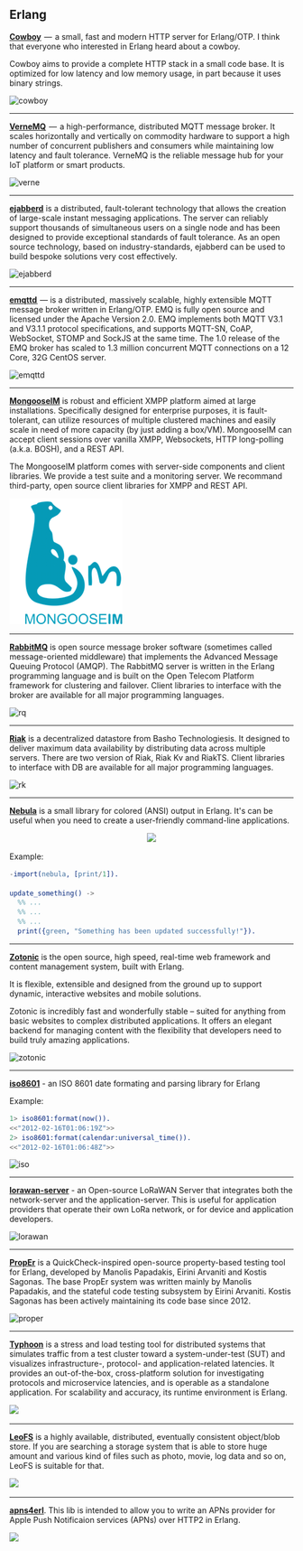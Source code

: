## Erlang

[**Cowboy**](https://github.com/ninenines/cowboy)  —  a small, fast and modern HTTP server for Erlang/OTP. I think that everyone who interested in Erlang heard about a cowboy.

Cowboy aims to provide a complete HTTP stack in a small code base. It is optimized for low latency and low memory usage, in part because it uses binary strings.

![cowboy](https://ninenines.eu/img/projects/cowboy-home.png)

---
[**VerneMQ**](https://github.com/erlio/vernemq)  —  a high-performance, distributed MQTT message broker. It scales horizontally and vertically on commodity hardware to support a high number of concurrent publishers and consumers while maintaining low latency and fault tolerance. VerneMQ is the reliable message hub for your IoT platform or smart products.

![verne](https://camo.githubusercontent.com/ebf2dcc84974ccec69bd6f66536c1cfba3da0eac/68747470733a2f2f692e696d6775722e636f6d2f626c6e33664b332e6a7067)

---
[**ejabberd**](https://github.com/processone/ejabberd) is a distributed, fault-tolerant technology that allows the creation of large-scale instant messaging applications. The server can reliably support thousands of simultaneous users on a single node and has been designed to provide exceptional standards of fault tolerance. As an open source technology, based on industry-standards, ejabberd can be used to build bespoke solutions very cost effectively.

![ejabberd](https://cdn-images-1.medium.com/max/720/0*-Fn3L0VxHoCKDRX1.jpg)

---
[**emqttd** ](https://github.com/emqtt/emqttd) — is a distributed, massively scalable, highly extensible MQTT message broker written in Erlang/OTP. EMQ is fully open source and licensed under the Apache Version 2.0. EMQ implements both MQTT V3.1 and V3.1.1 protocol specifications, and supports MQTT-SN, CoAP, WebSocket, STOMP and SockJS at the same time. The 1.0 release of the EMQ broker has scaled to 1.3 million concurrent MQTT connections on a 12 Core, 32G CentOS server.

![emqttd](http://emqttd-docs.readthedocs.io/en/latest/_images/emqtt.png)

---
[**MongooseIM**](https://github.com/esl/MongooseIM) is robust and efficient XMPP platform aimed at large installations. Specifically designed for enterprise purposes, it is fault-tolerant, can utilize resources of multiple clustered machines and easily scale in need of more capacity (by just adding a box/VM). MongooseIM can accept client sessions over vanilla XMPP, Websockets, HTTP long-polling (a.k.a. BOSH), and a REST API.

The MongooseIM platform comes with server-side components and client libraries. We provide a test suite and a monitoring server. We recommand third-party, open source client libraries for XMPP and REST API.

![mim](https://github.com/esl/MongooseIM/blob/master/doc/MongooseIM_logo.png)

---
[**RabbitMQ**](https://github.com/rabbitmq/rabbitmq-server) is open source message broker software (sometimes called message-oriented middleware) that implements the Advanced Message Queuing Protocol (AMQP). The RabbitMQ server is written in the Erlang programming language and is built on the Open Telecom Platform framework for clustering and failover. Client libraries to interface with the broker are available for all major programming languages.

![rq](http://www.rabbitmq.com/img/rabbitmq_logo_strap.png)


---
[**Riak**](https://github.com/basho/riak) is a decentralized datastore from Basho Technologiesis. It designed to deliver maximum data availability by distributing data across multiple servers. There are two version of Riak, Riak Kv and RiakTS. Client libraries to interface with DB are available for all major programming languages.

![rk](http://basho.com/wp-content/uploads/2015/06/riak-kv.png)


---
[**Nebula**](https://github.com/lk-geimfari/nebula) is a small library for colored (ANSI) output in Erlang. It's can be useful when you need to create a user-friendly command-line applications.

<p align="center">
  <img src="https://raw.githubusercontent.com/lk-geimfari/nebula/master/other/logo.png">
</p>

Example:
```erlang
-import(nebula, [print/1]).

update_something() ->
  %% ...
  %% ...
  %% ...
  print({green, "Something has been updated successfully!"}).
```

---
[**Zotonic**](https://github.com/zotonic/zotonic) is the open source, high speed, real-time web framework and content management system, built with Erlang.

It is flexible, extensible and designed from the ground up to support dynamic, interactive websites and mobile solutions.

Zotonic is incredibly fast and wonderfully stable – suited for anything from basic websites to complex distributed applications. It offers an elegant backend for managing content with the flexibility that developers need to build truly amazing applications.

![zotonic](http://zotonic.com/lib/images/logo.png)

---
[**iso8601**](https://github.com/erlsci/iso8601) - an ISO 8601 date formating and parsing library for Erlang

Example:

```erlang
1> iso8601:format(now()).
<<"2012-02-16T01:06:19Z">>
2> iso8601:format(calendar:universal_time()).
<<"2012-02-16T01:06:48Z">>
```

![iso](https://raw.githubusercontent.com/erlsci/iso8601/master/resources/images/logo.png)

---
[**lorawan-server**](https://github.com/gotthardp/lorawan-server) - an Open-source LoRaWAN Server that integrates both the network-server and the application-server. This is useful for application providers that operate their own LoRa network, or for device and application developers.

![lorawan](https://raw.githubusercontent.com/gotthardp/lorawan-server/master/doc/images/server-architecture.png)

---
[**PropEr**](https://github.com/manopapad/proper) is a QuickCheck-inspired open-source property-based testing tool for Erlang, developed by Manolis Papadakis, Eirini Arvaniti and Kostis Sagonas. The base PropEr system was written mainly by Manolis Papadakis, and the stateful code testing subsystem by Eirini Arvaniti. Kostis Sagonas has been actively maintaining its code base since 2012.

![proper](http://proper.softlab.ntua.gr/images/header.png)

---
[**Typhoon**](https://github.com/zalando/typhoon) is a stress and load testing tool for distributed systems that simulates traffic from a test cluster toward a system-under-test (SUT) and visualizes infrastructure-, protocol- and application-related latencies. It provides an out-of-the-box, cross-platform solution for investigating protocols and microservice latencies, and is operable as a standalone application. For scalability and accuracy, its runtime environment is Erlang.

![](https://raw.githubusercontent.com/zalando/typhoon/master/screenshot.png)

---
[**LeoFS**](https://github.com/leo-project/leofs) is a highly available, distributed, eventually consistent object/blob store. If you are searching a storage system that is able to store huge amount and various kind of files such as photo, movie, log data and so on, LeoFS is suitable for that.

![](https://camo.githubusercontent.com/a3103d39ef3924d6d1e2b8837f8f1cc9dde87ba6/687474703a2f2f6c656f2d70726f6a6563742e6e65742f6c656f66732f646f63732f5f7374617469632f6c656f66732d6c6f676f2d736d616c6c2e706e67)


---
[**apns4erl**](https://github.com/inaka/apns4erl). This lib is intended to allow you to write an APNs provider for Apple Push Notificaion services (APNs) over HTTP2 in Erlang.

![](https://camo.githubusercontent.com/d78d100e5e6624221243114cfa64472f6023de42/68747470733a2f2f6d656469612e67697068792e636f6d2f6d656469612f755a515030505230426d6b47412f67697068792e676966)
